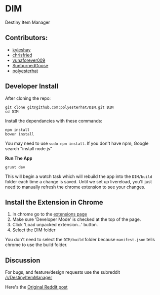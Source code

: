 
# DIM

Destiny Item Manager


## Contributors:

* [kyleshay](https://github.com/kyleshay)
* [chrisfried](https://github.com/chrisfried)
* [yunaforever009](https://github.com/yunaforever009)
* [SunburnedGoose](https://github.com/SunburnedGoose)
* [polyesterhat](https://github.com/polyesterhat)



## Developer Install

After cloning the repo:

    git clone git@github.com:polyesterhat/DIM.git DIM
    cd DIM

Install the dependancies with these commands:

    npm install
    bower install

You may need to use `sudo npm install`. If you don't have npm, Google search "install node.js"


**Run The App**

    grunt dev


This will begin a watch task which will rebuild the app into the `DIM/build` folder each time a change is saved. Until we set up livereload, you'll just need to manually refresh the chrome extension to see your changes.


## Install the Extension in Chrome

1. In chrome go to the [extensions page](chrome://extensions/)
2. Make sure 'Developer Mode' is checked at the top of the page.
3. Click 'Load unpacked extension...' button.
4. Select the DIM folder

You don't need to select the `DIM/build` folder because `manifest.json` tells chrome to use the build folder.


## Discussion

For bugs, and feature/design requests use the subreddit [/r/DestinyItemManager](http://www.reddit.com/r/DestinyItemManager/)

Here's the [Original Reddit post](http://www.reddit.com/r/DestinyTheGame/comments/2xvwf8/misc_dim_destiny_item_manager_loadouts/)



